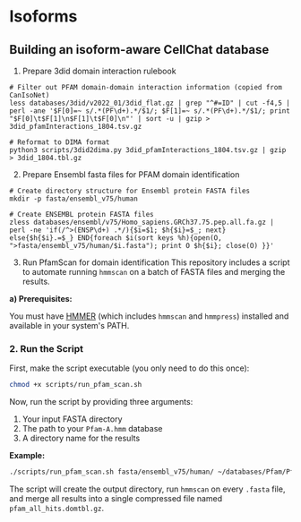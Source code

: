 # Isoforms

## Building an isoform-aware CellChat database

1. Prepare 3did domain interaction rulebook

```
# Filter out PFAM domain-domain interaction information (copied from CanIsoNet)
less databases/3did/v2022_01/3did_flat.gz | grep "^#=ID" | cut -f4,5 | perl -ane '$F[0]=~ s/.*(PF\d+).*/$1/; $F[1]=~ s/.*(PF\d+).*/$1/; print "$F[0]\t$F[1]\n$F[1]\t$F[0]\n"' | sort -u | gzip > 3did_pfamInteractions_1804.tsv.gz

# Reformat to DIMA format
python3 scripts/3did2dima.py 3did_pfamInteractions_1804.tsv.gz | gzip > 3did_1804.tbl.gz
```

2. Prepare Ensembl fasta files for PFAM domain identification

```
# Create directory structure for Ensembl protein FASTA files
mkdir -p fasta/ensembl_v75/human

# Create ENSEMBL protein FASTA files
zless databases/ensembl/v75/Homo_sapiens.GRCh37.75.pep.all.fa.gz | perl -ne 'if(/^>(ENSP\d+) .*/){$i=$1; $h{$i}=$_; next} else{$h{$i}.=$_} END{foreach $i(sort keys %h){open(O, ">fasta/ensembl_v75/human/$i.fasta"); print O $h{$i}; close(O) }}'
```

3. Run PfamScan for domain identification
This repository includes a script to automate running `hmmscan` on a batch of FASTA files and merging the results.

**a) Prerequisites:**

You must have [HMMER](http://hmmer.org/) (which includes `hmmscan` and `hmmpress`) installed and available in your system's PATH.

### 2. Run the Script
First, make the script executable (you only need to do this once):
```bash
chmod +x scripts/run_pfam_scan.sh
```

Now, run the script by providing three arguments:
1.  Your input FASTA directory
2.  The path to your `Pfam-A.hmm` database
3.  A directory name for the results

**Example:**
```bash
./scripts/run_pfam_scan.sh fasta/ensembl_v75/human/ ~/databases/Pfam/Pfam-A.hmm ./pfam_scan_results
```

The script will create the output directory, run `hmmscan` on every `.fasta` file, and merge all results into a single compressed file named `pfam_all_hits.domtbl.gz`.

